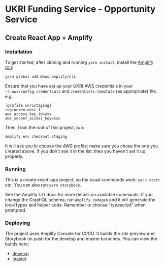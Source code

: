# UKRI Funding Service - Opportunity Service

## Create React App + Amplify

### Installation

To get started, after cloning and running `yarn install`, install the [Amplify CLI](https://github.com/aws-amplify/amplify-cli):

```sh
yarn global add @aws-amplify/cli
```

Ensure that you have set up your UKRI AWS credentials in your `~/.aws/config`, `credentials` and `credentials.template` (as appropriate) file. e.g.

```
[profile ukristaging]
region=eu-west-1
aws_access_key_id=xxx
aws_secret_access_key=xxx
```

Then, from the root of this project, run:

```sh
amplify env checkout staging
```

It will ask you to choose the AWS profile: make sure you chose the one you created above. If you don't see it in the list, then you haven't set it up properly.

### Running

This is a create-react-app project, so the usual commands work: `yarn start` etc. You can also run `yarn storybook`.

See the Amplify CLI docs for more details on available commands. If you change the GraphQL schema, run `amplify codegen` and it will generate the local types and helper code. Remember to choose "typescript" when prompted.

### Deploying

The project uses Amplify Console for CI/CD. It builds the site preview and Storybook on push for the develop and master branches. You can view the builds here:

-   [develop](https://develop.d3dx8vaq8f7njk.amplifyapp.com/)
-   [master](https://master.d3dx8vaq8f7njk.amplifyapp.com/)
